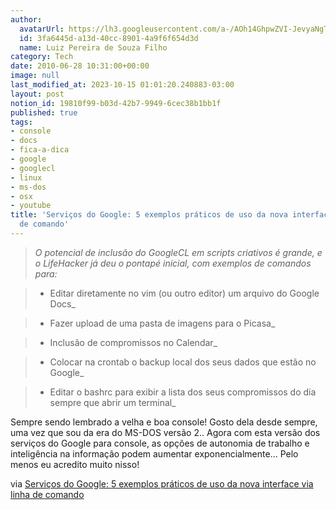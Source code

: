 ```yaml
---
author:
  avatarUrl: https://lh3.googleusercontent.com/a-/AOh14GhpwZVI-JevyaNgTdlrOT6YN20cI6V9Kxtq38Ij8AQ=s100
  id: 3fa6445d-a13d-40cc-8901-4a9f6f654d3d
  name: Luiz Pereira de Souza Filho
category: Tech
date: 2010-06-28 10:31:00+00:00
image: null
last_modified_at: 2023-10-15 01:01:20.240883-03:00
layout: post
notion_id: 19810f99-b03d-42b7-9949-6cec38b1bb1f
published: true
tags:
- console
- docs
- fica-a-dica
- google
- googlecl
- linux
- ms-dos
- osx
- youtube
title: 'Serviços do Google: 5 exemplos práticos de uso da nova interface via linha
  de comando'
---
```


> _O potencial de inclusão do GoogleCL em scripts criativos é grande, e o LifeHacker já deu o pontapé inicial, com exemplos de comandos para:_

>

> * Editar diretamente no vim (ou outro editor) um arquivo do Google Docs_

> * Fazer upload de uma pasta de imagens para o Picasa_

> * Inclusão de compromissos no Calendar_

> * Colocar na crontab o backup local dos seus dados que estão no Google_

> * Editar o bashrc para exibir a lista dos seus compromissos do dia sempre que abrir um terminal_

Sempre sendo lembrado a velha e boa console! Gosto dela desde sempre, uma vez que sou da era do MS-DOS versão 2.. Agora com esta versão dos serviços do Google para console, as opções de autonomia de trabalho e inteligência na informação podem aumentar exponencialmente... Pelo menos eu acredito muito nisso!

via [Serviços do Google: 5 exemplos práticos de uso da nova interface via linha de comando](http://br-linux.org/2010/google-5-exemplos-praticos-de-uso-da-nova-interface-via-linha-de-comando/)
